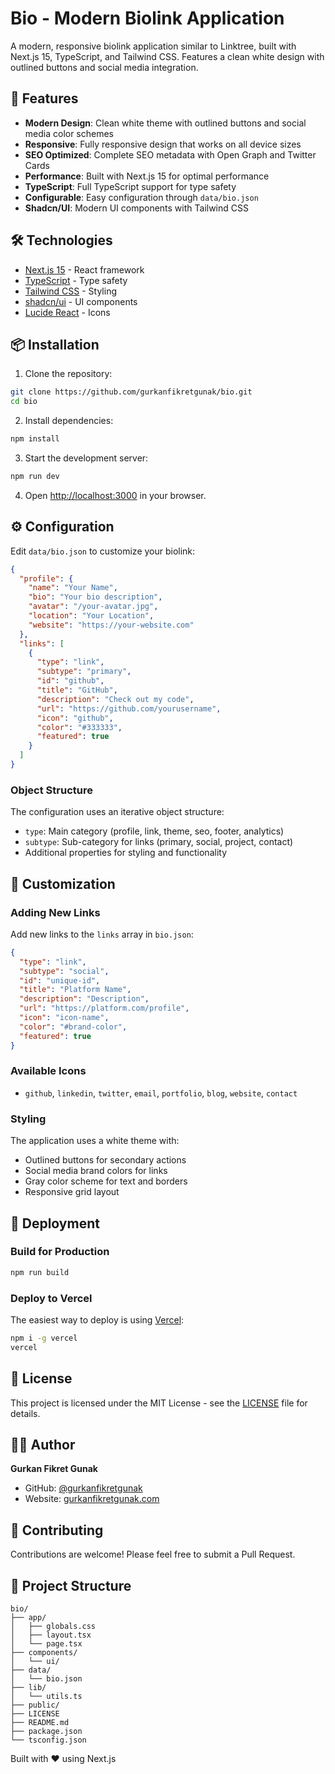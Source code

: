 # Bio - Modern Biolink Application

A modern, responsive biolink application similar to Linktree, built with Next.js 15, TypeScript, and Tailwind CSS. Features a clean white design with outlined buttons and social media integration.

## 🚀 Features

- **Modern Design**: Clean white theme with outlined buttons and social media color schemes
- **Responsive**: Fully responsive design that works on all device sizes
- **SEO Optimized**: Complete SEO metadata with Open Graph and Twitter Cards
- **Performance**: Built with Next.js 15 for optimal performance
- **TypeScript**: Full TypeScript support for type safety
- **Configurable**: Easy configuration through `data/bio.json`
- **Shadcn/UI**: Modern UI components with Tailwind CSS

## 🛠️ Technologies

- [Next.js 15](https://nextjs.org/) - React framework
- [TypeScript](https://www.typescriptlang.org/) - Type safety
- [Tailwind CSS](https://tailwindcss.com/) - Styling
- [shadcn/ui](https://ui.shadcn.com/) - UI components
- [Lucide React](https://lucide.dev/) - Icons

## 📦 Installation

1. Clone the repository:
```bash
git clone https://github.com/gurkanfikretgunak/bio.git
cd bio
```

2. Install dependencies:
```bash
npm install
```

3. Start the development server:
```bash
npm run dev
```

4. Open [http://localhost:3000](http://localhost:3000) in your browser.

## ⚙️ Configuration

Edit `data/bio.json` to customize your biolink:

```json
{
  "profile": {
    "name": "Your Name",
    "bio": "Your bio description",
    "avatar": "/your-avatar.jpg",
    "location": "Your Location",
    "website": "https://your-website.com"
  },
  "links": [
    {
      "type": "link",
      "subtype": "primary",
      "id": "github",
      "title": "GitHub",
      "description": "Check out my code",
      "url": "https://github.com/yourusername",
      "icon": "github",
      "color": "#333333",
      "featured": true
    }
  ]
}
```

### Object Structure

The configuration uses an iterative object structure:

- `type`: Main category (profile, link, theme, seo, footer, analytics)
- `subtype`: Sub-category for links (primary, social, project, contact)
- Additional properties for styling and functionality

## 🎨 Customization

### Adding New Links

Add new links to the `links` array in `bio.json`:

```json
{
  "type": "link",
  "subtype": "social",
  "id": "unique-id",
  "title": "Platform Name",
  "description": "Description",
  "url": "https://platform.com/profile",
  "icon": "icon-name",
  "color": "#brand-color",
  "featured": true
}
```

### Available Icons

- `github`, `linkedin`, `twitter`, `email`, `portfolio`, `blog`, `website`, `contact`

### Styling

The application uses a white theme with:
- Outlined buttons for secondary actions
- Social media brand colors for links
- Gray color scheme for text and borders
- Responsive grid layout

## 🚀 Deployment

### Build for Production

```bash
npm run build
```

### Deploy to Vercel

The easiest way to deploy is using [Vercel](https://vercel.com):

```bash
npm i -g vercel
vercel
```

## 📝 License

This project is licensed under the MIT License - see the [LICENSE](LICENSE) file for details.

## 👨‍💻 Author

**Gurkan Fikret Gunak**
- GitHub: [@gurkanfikretgunak](https://github.com/gurkanfikretgunak)
- Website: [gurkanfikretgunak.com](https://gurkanfikretgunak.com)

## 🤝 Contributing

Contributions are welcome! Please feel free to submit a Pull Request.

## 📄 Project Structure

```
bio/
├── app/
│   ├── globals.css
│   ├── layout.tsx
│   └── page.tsx
├── components/
│   └── ui/
├── data/
│   └── bio.json
├── lib/
│   └── utils.ts
├── public/
├── LICENSE
├── README.md
├── package.json
└── tsconfig.json
```

Built with ❤️ using Next.js
